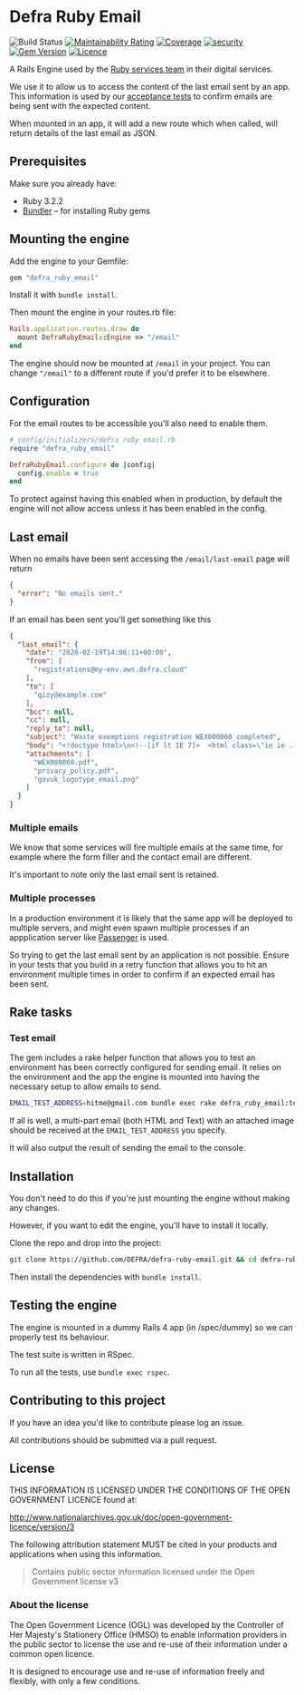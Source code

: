 # Defra Ruby Email

![Build Status](https://github.com/DEFRA/defra-ruby-email/workflows/CI/badge.svg?branch=main)
[![Maintainability Rating](https://sonarcloud.io/api/project_badges/measure?project=DEFRA_defra-ruby-email&metric=sqale_rating)](https://sonarcloud.io/dashboard?id=DEFRA_defra-ruby-email)
[![Coverage](https://sonarcloud.io/api/project_badges/measure?project=DEFRA_defra-ruby-email&metric=coverage)](https://sonarcloud.io/dashboard?id=DEFRA_defra-ruby-email)
[![security](https://hakiri.io/github/DEFRA/defra-ruby-email/main.svg)](https://hakiri.io/github/DEFRA/defra-ruby-email/main)
[![Gem Version](https://badge.fury.io/rb/defra_ruby_email.svg)](https://badge.fury.io/rb/defra_ruby_email)
[![Licence](https://img.shields.io/badge/Licence-OGLv3-blue.svg)](http://www.nationalarchives.gov.uk/doc/open-government-licence/version/3)

A Rails Engine used by the [Ruby services team](https://github.com/DEFRA/ruby-services-team) in their digital services.

We use it to allow us to access the content of the last email sent by an app. This information is used by our [acceptance tests](https://github.com/DEFRA/waste-carriers-acceptance-tests) to confirm emails are being sent with the expected content.

When mounted in an app, it will add a new route which when called, will return details of the last email as JSON.

## Prerequisites

Make sure you already have:

- Ruby 3.2.2
- [Bundler](http://bundler.io/) – for installing Ruby gems

## Mounting the engine

Add the engine to your Gemfile:

```ruby
gem "defra_ruby_email"
```

Install it with `bundle install`.

Then mount the engine in your routes.rb file:

```ruby
Rails.application.routes.draw do
  mount DefraRubyEmail::Engine => "/email"
end
```

The engine should now be mounted at `/email` in your project. You can change `"/email"` to a different route if you'd prefer it to be elsewhere.

## Configuration

For the email routes to be accessible you'll also need to enable them.

```ruby
# config/initializers/defra_ruby_email.rb
require "defra_ruby_email"

DefraRubyEmail.configure do |config|
  config.enable = true
end
```

To protect against having this enabled when in production, by default the engine will not allow access unless it has been enabled in the config.

## Last email

When no emails have been sent accessing the `/email/last-email` page will return

```json
{
  "error": "No emails sent."
}
```

If an email has been sent you'll get something like this

```json
{
  "last_email": {
    "date": "2020-02-19T14:06:11+00:00",
    "from": [
      "registrations@my-env.aws.defra.cloud"
    ],
    "to": [
      "qizy@example.com"
    ],
    "bcc": null,
    "cc": null,
    "reply_to": null,
    "subject": "Waste exemptions registration WEX000060 completed",
    "body": "<!doctype html>\n<!--[if lt IE 7]>  <html class=\"ie ie ... </body>\n</html>\n",
    "attachments": [
      "WEX000060.pdf",
      "privacy_policy.pdf",
      "govuk_logotype_email.png"
    ]
  }
}
```

### Multiple emails

We know that some services will fire multiple emails at the same time, for example where the form filler and the contact email are different.

It's important to note only the last email sent is retained.

### Multiple processes

In a production environment it is likely that the same app will be deployed to multiple servers, and might even spawn multiple processes if an appplication server like [Passenger](https://www.phusionpassenger.com/) is used.

So trying to get the last email sent by an application is not possible. Ensure in your tests that you build in a retry function that allows you to hit an environment multiple times in order to confirm if an expected email has been sent.

## Rake tasks

### Test email

The gem includes a rake helper function that allows you to test an environment has been correctly configured for sending email. It relies on the environment and the app the engine is mounted into having the necessary setup to allow emails to send.

```bash
EMAIL_TEST_ADDRESS=hitme@gmail.com bundle exec rake defra_ruby_email:test
```

If all is well, a multi-part email (both HTML and Text) with an attached image should be received at the `EMAIL_TEST_ADDRESS` you specify.

It will also output the result of sending the email to the console.

## Installation

You don't need to do this if you're just mounting the engine without making any changes.

However, if you want to edit the engine, you'll have to install it locally.

Clone the repo and drop into the project:

```bash
git clone https://github.com/DEFRA/defra-ruby-email.git && cd defra-ruby-email
```

Then install the dependencies with `bundle install`.

## Testing the engine

The engine is mounted in a dummy Rails 4 app (in /spec/dummy) so we can properly test its behaviour.

The test suite is written in RSpec.

To run all the tests, use `bundle exec rspec`.

## Contributing to this project

If you have an idea you'd like to contribute please log an issue.

All contributions should be submitted via a pull request.

## License

THIS INFORMATION IS LICENSED UNDER THE CONDITIONS OF THE OPEN GOVERNMENT LICENCE found at:

<http://www.nationalarchives.gov.uk/doc/open-government-licence/version/3>

The following attribution statement MUST be cited in your products and applications when using this information.

> Contains public sector information licensed under the Open Government license v3

### About the license

The Open Government Licence (OGL) was developed by the Controller of Her Majesty's Stationery Office (HMSO) to enable information providers in the public sector to license the use and re-use of their information under a common open licence.

It is designed to encourage use and re-use of information freely and flexibly, with only a few conditions.
